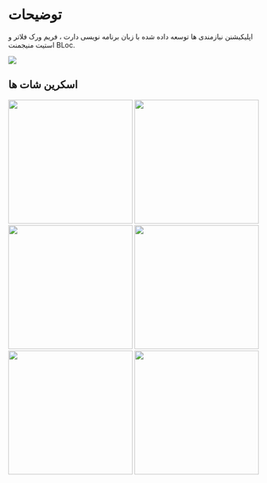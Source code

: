 # توضیحات

اپلیکیشنن نیازمندی ها توسعه داده شده با زبان برنامه نویسی دارت ، فریم ورک فلاتر و استیت منیجمنت BLoc.



<a href="https://www.coffeebede.com/novadevteam"><img class="img-fluid" src="https://coffeebede.ir/DashboardTemplateV2/app-assets/images/banner/default-yellow.svg" /></a>

## اسکرین شات ها

<img src="https://github.com/user-attachments/assets/a9e2f3bc-ba76-4fb0-bd4e-3253cd277834" width="250">
<img src="https://github.com/user-attachments/assets/2416c52c-3633-4969-8d62-2a01ba1dde82" width="250">
<img src="https://github.com/user-attachments/assets/6f3642e3-192c-4f16-b479-a1e0e60f8fac" width="250">
<img src="https://github.com/user-attachments/assets/9ab642d2-27a5-40a2-909d-d1c64d3e0e5f" width="250">
<img src="https://github.com/user-attachments/assets/8dc54f7d-74b7-4270-b904-2642dde732c2" width="250">
<img src="https://github.com/user-attachments/assets/ae43214e-eff9-40b8-9cc7-a41b08f6b543" width="250">

